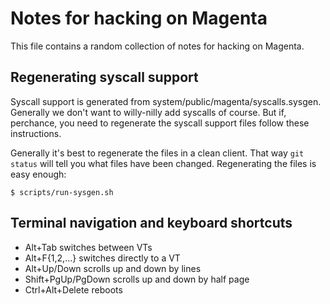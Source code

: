 # Notes for hacking on Magenta

This file contains a random collection of notes for hacking on Magenta.

## Regenerating syscall support

Syscall support is generated from system/public/magenta/syscalls.sysgen.
Generally we don't want to willy-nilly add syscalls of course.
But if, perchance, you need to regenerate the syscall support files follow
these instructions.

Generally it's best to regenerate the files in a clean client.
That way `git status` will tell you what files have been changed.
Regenerating the files is easy enough:

```
$ scripts/run-sysgen.sh
```

## Terminal navigation and keyboard shortcuts

* Alt+Tab switches between VTs
* Alt+F{1,2,...} switches directly to a VT
* Alt+Up/Down scrolls up and down by lines
* Shift+PgUp/PgDown scrolls up and down by half page
* Ctrl+Alt+Delete reboots
